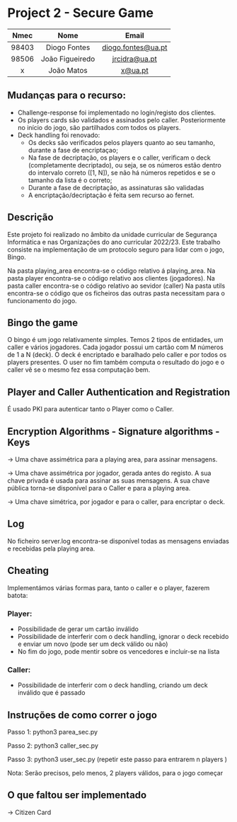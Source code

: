 # Project 2 - Secure Game

| Nmec | Nome | Email |
| :---: | :---: | :---: |
| 98403 | Diogo Fontes | diogo.fontes@ua.pt |
| 98506 | João Figueiredo | jrcidra@ua.pt |
| x | João Matos | x@ua.pt|

## Mudanças para o recurso:
- Challenge-response foi implementado no login/registo dos clientes.
- Os players cards são validados e assinados pelo caller. Posteriormente no início do jogo, são partilhados com todos os players.
- Deck handling foi renovado:
    - Os decks são verificados pelos players quanto ao seu tamanho, durante a fase de encriptaçao;
    - Na fase de decriptação, os players e o caller, verificam o deck (completamente decriptado), ou seja, se os números estão dentro do intervalo correto ([1, N]), se não há números repetidos e se o tamanho da lista é o correto;
    - Durante a fase de decriptação, as assinaturas são validadas
    - A encriptação/decriptação é feita sem recurso ao fernet.



## Descrição
Este projeto foi realizado no âmbito da unidade curricular de Segurança Informática e nas Organizações do ano curricular 2022/23.
Este trabalho consiste na implementação de um protocolo seguro para lidar com o jogo, Bingo.

Na pasta playing_area encontra-se o código relativo á playing_area.
Na pasta player encontra-se o código relativo aos clientes (jogadores).
Na pasta caller encontra-se o código relativo ao sevidor (caller)
Na pasta utils encontra-se o código que os ficheiros das outras pasta necessitam para o funcionamento do jogo.

## Bingo the game
O bingo é um jogo relativamente simples. Temos 2 tipos de entidades, um caller e vários jogadores. Cada jogador possui um cartão com M números de 1 a N (deck).
O deck é encriptado e baralhado pelo caller e por todos os players presentes.
O user no fim também computa o resultado do jogo e o caller vê se o mesmo fez essa computação bem.


## Player and Caller Authentication and Registration
É usado PKI para autenticar tanto o Player como o Caller.



## Encryption Algorithms - Signature algorithms - Keys
 -> Uma chave assimétrica para a playing area, para assinar mensagens.

 -> Uma chave assimétrica por jogador, gerada antes do registo. A sua chave privada é usada para assinar as suas mensagens. A sua chave pública torna-se disponível para o Caller e para a playing area.

 -> Uma chave simétrica, por jogador e para o caller, para encriptar o deck.



## Log
No ficheiro server.log encontra-se disponível todas as mensagens enviadas e recebidas pela playing area.

## Cheating
Implementámos várias formas para, tanto o caller e o player, fazerem batota:  

### Player:
- Possibilidade de gerar um cartão inválido  
- Possibilidade de interferir com o deck handling, ignorar o deck recebido e enviar um novo (pode ser um deck válido ou não)
- No fim do jogo, pode mentir sobre os vencedores e incluir-se na lista 

### Caller: 
- Possibilidade de interferir com o deck handling, criando um deck inválido que é passado 


## Instruções de como correr o jogo

 Passo 1: python3 parea_sec.py

 Passo 2: python3 caller_sec.py

 Passo 3: python3 user_sec.py (repetir este passo para entrarem n players )

Nota: Serão precisos, pelo menos, 2 players válidos, para o jogo começar

## O que faltou ser implementado
 -> Citizen Card 




